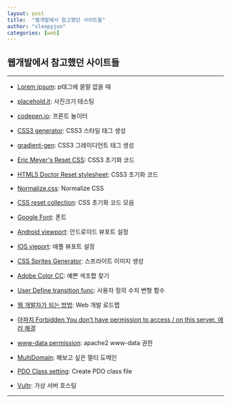 ```yaml
---
layout: post
title:  "웹개발에서 참고했던 사이트들"
author: "sleepyjun"
categories: [web]
---
```


## 웹개발에서 참고했던 사이트들
 
 ___
 - [Lorem ipsum](http://lipsum.com): p태그에 쓸말 없을 때  
 
 - [placehold.it](http://placehold.it): 사진크기 테스팅  
 
 - [codepen.io](codepen.io): 프론트 놀이터  
 
 - [CSS3 generator](http://css3generator.com): CSS3 스타일 태그 생성  
 
 - [gradient-gen](http://www.colorzilla.com/gradient-editor): CSS3 그레이디언트 태그 생성  
 
 - [Eric Meyer's Reset CSS](http://meyerweb.com/eric/tools/css/reset): CSS3 초기화 코드  
 
 - [HTML5 Doctor Reset stylesheet](http://html5doctor.com/html-5-reset-stylesheet/): CSS3 초기화 코드  
 
 - [Normalize.css](http://necolas.github.io/normalize.css/): Normalize CSS  
 
 - [CSS reset collection](http://cssreset.com/): CSS 초기화 코드 모음  
 
 - [Google Font](fonts.google.com): 폰트  
 
 - [Android viewport](http://developer.android.com/guide/webapps/targeting.html): 안드로이드 뷰포트 설정  
 
 - [IOS vieport](http://developer.apple.com/library/safari/#documentation/appleapplications/reference/safarihtmlref/Articles/MetaTags.html): 애플 뷰포트 설정  
 
 - [CSS Sprites Generator](https://www.toptal.com/developers/css/sprite-generator): 스프라이트 이미지 생성  
 
 - [Adobe Color CC](http://color.adobe.com): 예쁜 색조합 찾기  
 
 - [User Define transition func](http://cubic-bezier.com): 사용자 정의 수치 변형 함수  
 
 - [웹 개발자가 되는 방법](https://blog.cordelia273.space/7): Web 개발 로드맵  
 
 - [아파치 Forbidden You don’t have permission to access / on this server. 에러 해결](https://mytory.net/archives/3143)  
 
 - [www-data permission](https://stackoverflow.com/questions/9133024/www-data-permissions): apache2 www-data 권한  
 
 - [MultiDomain](https://www.linux.co.kr/unixwebhosting/multidomain/multidomain.htm): 해보고 싶은 멀티 도메인  
 
 - [PDO Class setting](https://stackoverflow.com/questions/30396328/access-the-php-pdo-object-in-another-file): Create PDO class file  
 
 - [Vultr](https://www.vultr.com/): 가상 서버 호스팅  
 ___
